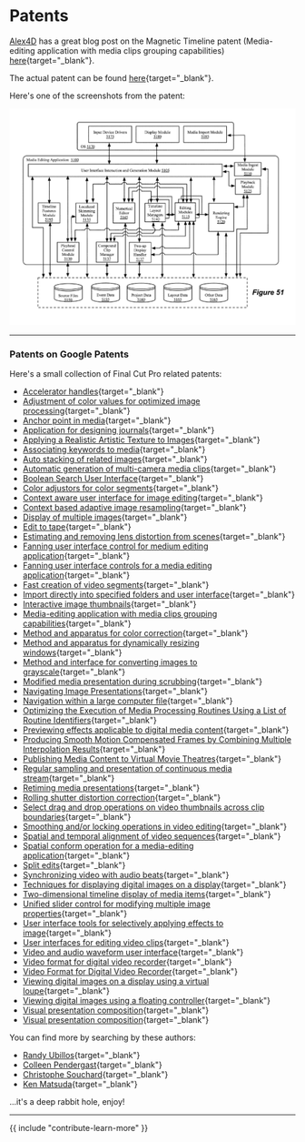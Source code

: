 # Patents

[Alex4D](https://alex4d.com) has a great blog post on the Magnetic Timeline patent (Media-editing application with media clips grouping capabilities) [here](https://alex4d.com/notes/item/apple-magnetic-timeline-fcpx-patent){target="_blank"}.

The actual patent can be found [here](https://patents.google.com/patent/US8875025){target="_blank"}.

Here's one of the screenshots from the patent:

![](../static/patent.png)

---

### Patents on Google Patents

Here's a small collection of Final Cut Pro related patents:

- [Accelerator handles](https://patents.google.com/patent/US7617454B2/){target="_blank"}<br />
- [Adjustment of color values for optimized image processing](https://patents.google.com/patent/US8125497B2/){target="_blank"}<br />
- [Anchor point in media](https://patents.google.com/patent/US8473846B2/){target="_blank"}<br />
- [Application for designing journals](https://patents.google.com/patent/US20130238964A1/){target="_blank"}<br />
- [Applying a Realistic Artistic Texture to Images](https://patents.google.com/patent/US20140071148A1/){target="_blank"}<br />
- [Associating keywords to media](https://patents.google.com/patent/US9142253B2/){target="_blank"}<br />
- [Auto stacking of related images](https://patents.google.com/patent/US8487960B2/){target="_blank"}<br />
- [Automatic generation of multi-camera media clips](https://patents.google.com/patent/US9792955B2/){target="_blank"}<br />
- [Boolean Search User Interface](https://patents.google.com/patent/US20080288869A1/){target="_blank"}<br />
- [Color adjustors for color segments](https://patents.google.com/patent/GB2513499B/){target="_blank"}<br />
- [Context aware user interface for image editing](https://patents.google.com/patent/US9299168B2/){target="_blank"}<br />
- [Context based adaptive image resampling](https://patents.google.com/patent/US7526138B1/){target="_blank"}<br />
- [Display of multiple images](https://patents.google.com/patent/US8963962B2/){target="_blank"}<br />
- [Edit to tape](https://patents.google.com/patent/US7827489B2/){target="_blank"}<br />
- [Estimating and removing lens distortion from scenes](https://patents.google.com/patent/US20110122149A1/){target="_blank"}<br />
- [Fanning user interface control for medium editing application](https://patents.google.com/patent/JP2018152097A/){target="_blank"}<br />
- [Fanning user interface controls for a media editing application](https://patents.google.com/patent/US9189876B2/){target="_blank"}<br />
- [Fast creation of video segments](https://patents.google.com/patent/US9959907B2/){target="_blank"}<br />
- [Import directly into specified folders and user interface](https://patents.google.com/patent/US7707510B1/){target="_blank"}<br />
- [Interactive image thumbnails](https://patents.google.com/patent/US9798744B2/){target="_blank"}<br />
- [Media-editing application with media clips grouping capabilities](https://patents.google.com/patent/US8875025B2/){target="_blank"}<br />
- [Method and apparatus for color correction](https://patents.google.com/patent/US8326035B2/){target="_blank"}<br />
- [Method and apparatus for dynamically resizing windows](https://patents.google.com/patent/US9189133B2/){target="_blank"}<br />
- [Method and interface for converting images to grayscale](https://patents.google.com/patent/US9092893B2/){target="_blank"}<br />
- [Modified media presentation during scrubbing](https://patents.google.com/patent/US9830063B2/){target="_blank"}<br />
- [Navigating Image Presentations](https://patents.google.com/patent/US20150106722A1/){target="_blank"}<br />
- [Navigation within a large computer file](https://patents.google.com/patent/US20050179705A1/){target="_blank"}<br />
- [Optimizing the Execution of Media Processing Routines Using a List of Routine Identifiers](https://patents.google.com/patent/US20090244079A1/){target="_blank"}<br />
- [Previewing effects applicable to digital media content](https://patents.google.com/patent/US8705938B2/){target="_blank"}<br />
- [Producing Smooth Motion Compensated Frames by Combining Multiple Interpolation Results](https://patents.google.com/patent/US20080085056A1/){target="_blank"}<br />
- [Publishing Media Content to Virtual Movie Theatres](https://patents.google.com/patent/US20150113404A1/){target="_blank"}<br />
- [Regular sampling and presentation of continuous media stream](https://patents.google.com/patent/US7984385B2/){target="_blank"}<br />
- [Retiming media presentations](https://patents.google.com/patent/US9997196B2/){target="_blank"}<br />
- [Rolling shutter distortion correction](https://patents.google.com/patent/US8810692B2/){target="_blank"}<br />
- [Select drag and drop operations on video thumbnails across clip boundaries](https://patents.google.com/patent/US9335892B2/){target="_blank"}<br />
- [Smoothing and/or locking operations in video editing](https://patents.google.com/patent/US8750636B2/){target="_blank"}<br />
- [Spatial and temporal alignment of video sequences](https://patents.google.com/patent/US20170099442A1/){target="_blank"}<br />
- [Spatial conform operation for a media-editing application](https://patents.google.com/patent/US9412414B2/){target="_blank"}<br />
- [Split edits](https://patents.google.com/patent/US7788585B2/){target="_blank"}<br />
- [Synchronizing video with audio beats](https://patents.google.com/patent/US8347210B2/){target="_blank"}<br />
- [Techniques for displaying digital images on a display](https://patents.google.com/patent/US8194099B2/){target="_blank"}<br />
- [Two-dimensional timeline display of media items](https://patents.google.com/patent/US7954065B2/){target="_blank"}<br />
- [Unified slider control for modifying multiple image properties](https://patents.google.com/patent/US10936173B2/){target="_blank"}<br />
- [User interface tools for selectively applying effects to image](https://patents.google.com/patent/US9041727B2/){target="_blank"}<br />
- [User interfaces for editing video clips](https://patents.google.com/patent/CA2724034C/){target="_blank"}<br />
- [Video and audio waveform user interface](https://patents.google.com/patent/US8751933B2/){target="_blank"}<br />
- [Video format for digital video recorder](https://patents.google.com/patent/US9215402B2/){target="_blank"}<br />
- [Video Format for Digital Video Recorder](https://patents.google.com/patent/US20120229670A1/){target="_blank"}<br />
- [Viewing digital images on a display using a virtual loupe](https://patents.google.com/patent/US7804508B2/){target="_blank"}<br />
- [Viewing digital images using a floating controller](https://patents.google.com/patent/US7719548B2/){target="_blank"}<br />
- [Visual presentation composition](https://patents.google.com/patent/US8726161B2/){target="_blank"}<br />
- [Visual presentation composition](https://patents.google.com/patent/US9032300B2/){target="_blank"}

You can find more by searching by these authors:

- [Randy Ubillos](https://patents.google.com/?inventor=Randy+Ubillos){target="_blank"}<br />
- [Colleen Pendergast](https://patents.google.com/?inventor=Colleen+Pendergast){target="_blank"}<br />
- [Christophe Souchard](https://patents.google.com/?inventor=Christophe+Souchard){target="_blank"}<br />
- [Ken Matsuda](https://patents.google.com/?inventor=Ken+Matsuda){target="_blank"}

...it's a deep rabbit hole, enjoy!

---

{{ include "contribute-learn-more" }}
